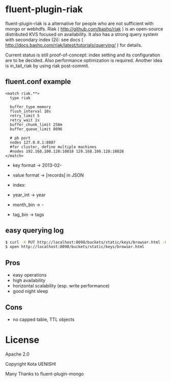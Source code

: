 fluent-plugin-riak
==================

fluent-plugin-riak is a alternative for people who are not sufficient with mongo or webhdfs. Riak ( http://github.com/basho/riak ) is an open-source distributed KVS focused on availability. It also has a strong query system with secondary index (2i): see docs ( http://docs.basho.com/riak/latest/tutorials/querying/ ) for details.

Current status is still proof-of-concept: index setting and its configuration are to be decided. Also performance optimization is required. Another idea is in_tail_riak by using riak post-commit.


fluent.conf example
-------------------

```
<match riak.**>
  type riak

  buffer_type memory
  flush_interval 10s
  retry_limit 5
  retry_wait 1s
  buffer_chunk_limit 256m
  buffer_queue_limit 8096

  # pb port
  nodes 127.0.0.1:8087
  #for cluster, define multiple machines
  #nodes 192.168.100.128:10018 129.168.100.128:10028 
</match>

```

- key format -> 2013-02-<uuid>
- value format -> [records] in JSON
- index:

 - year_int -> year
 - month_bin -> <year>-<month>
 - tag_bin -> tags

easy querying log
-----------------

```bash
$ curl -X PUT http://localhost:8098/buckets/static/keys/browser.html -H 'Content-type: text/html' -d @browser.html
$ open http://localhost:8098/buckets/static/keys/browser.html
```

Pros
----

- easy operations
- high availability
- horizontal scalability (esp. write performance)
- good night sleep

Cons
----

- no capped table, TTL objects


License
=======

Apache 2.0

Copyright Kota UENISHI

Many Thanks to fluent-plugin-mongo
